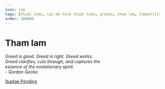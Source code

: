 ```yaml
---
icon: log
tags: [thuật toán, các mô hình thuật toán, greedy, tham lam, Competitive Programming, CP]
order: 100000
---
```

# Tham lam

*Greed is good. Greed is right. Greed works.*\
*Greed clarifies, cuts through, and captures the*\
*essence of the evolutionary spirit.*\
*- Gordon Gecko*

[!badge Pending]()


<br>